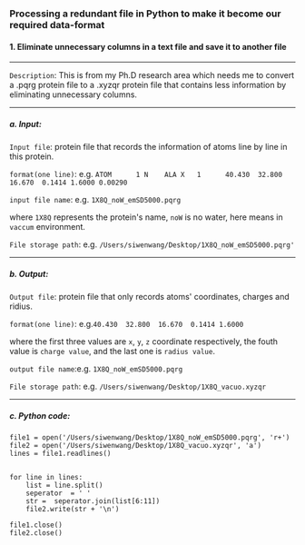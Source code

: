 ### Processing a redundant file in Python to make it become our required data-format 
#### 1. Eliminate unnecessary columns in a text file and save it to another file

 -----
 
 `Description`: This is from my Ph.D research area which needs me to convert a .pqrg protein file to a .xyzqr protein file that contains less information by eliminating unnecessary columns.
 
-----

##### a. Input:

`Input file`: protein file that records the information of atoms line by line in this protein.

`format(one line)`: e.g. `ATOM      1 N    ALA X   1      40.430  32.800  16.670  0.1414 1.6000 0.00290`

`input file name`: e.g. `1X8Q_noW_emSD5000.pqrg`

where `1X8Q` represents the protein's name, `noW` is no water, here means in `vaccum` environment.

`File storage path`: e.g. `/Users/siwenwang/Desktop/1X8Q_noW_emSD5000.pqrg'`

-----

##### b. Output:   

`Output file`: protein file that only records atoms' coordinates, charges and ridius.

`format(one line)`: e.g.`40.430  32.800  16.670  0.1414 1.6000`
 
 where the first three values are `x`, `y`, `z` coordinate respectively, the fouth value is `charge value`, and the last               one is `radius value`.

`output file name`:e.g. `1X8Q_noW_emSD5000.pqrg`
            
`File storage path`: e.g. `/Users/siwenwang/Desktop/1X8Q_vacuo.xyzqr`
            
-----      
       
       
##### c. Python code:

```
file1 = open('/Users/siwenwang/Desktop/1X8Q_noW_emSD5000.pqrg', 'r+') 
file2 = open('/Users/siwenwang/Desktop/1X8Q_vacuo.xyzqr', 'a') 
lines = file1.readlines()


for line in lines:
    list = line.split()
    seperator  = ' '
    str =  seperator.join(list[6:11])
    file2.write(str + '\n')

file1.close()
file2.close()
```

